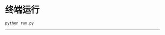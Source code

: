 # 终端运行

```shell
python run.py
```
********************************************************************************************************************************************************************************************************************************************************************************************************************************************************************************************************************************************************************************************************************